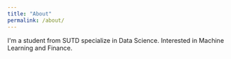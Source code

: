 ```yaml
---
title: "About"
permalink: /about/
---
```


I'm a student from SUTD specialize in Data Science.
Interested in Machine Learning and Finance.
